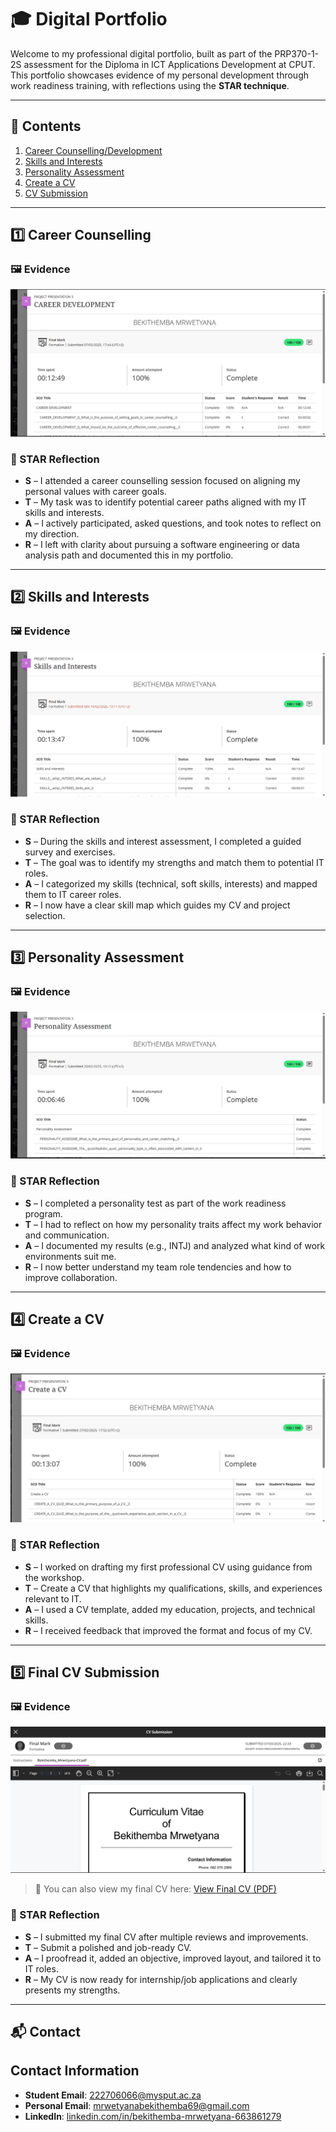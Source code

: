 # 🎓 Digital Portfolio 

Welcome to my professional digital portfolio, built as part of the PRP370-1-2S assessment for the Diploma in ICT Applications Development at CPUT. This portfolio showcases evidence of my personal development through work readiness training, with reflections using the **STAR technique**.

---

## 📌 Contents

1. [Career Counselling/Development](#career-counselling)
2. [Skills and Interests](#skills-and-interests)
3. [Personality Assessment](#personality-assessment)
4. [Create a CV](#create-a-cv)
5. [CV Submission](#final-cv-submission)

---

## 1️⃣ Career Counselling

### 🖼️ Evidence

![Career Counselling Screenshot](screenshots/Career-Development.png)

### 🌟 STAR Reflection

- **S** – I attended a career counselling session focused on aligning my personal values with career goals.
- **T** – My task was to identify potential career paths aligned with my IT skills and interests.
- **A** – I actively participated, asked questions, and took notes to reflect on my direction.
- **R** – I left with clarity about pursuing a software engineering or data analysis path and documented this in my portfolio.

---

## 2️⃣ Skills and Interests

### 🖼️ Evidence

![Skills and Interests Screenshot](screenshots/Skills-and-Interests.png)

### 🌟 STAR Reflection

- **S** – During the skills and interest assessment, I completed a guided survey and exercises.
- **T** – The goal was to identify my strengths and match them to potential IT roles.
- **A** – I categorized my skills (technical, soft skills, interests) and mapped them to IT career roles.
- **R** – I now have a clear skill map which guides my CV and project selection.

---

## 3️⃣ Personality Assessment

### 🖼️ Evidence

![Personality Assessment Screenshot](screenshots/Personality-Assessment.png)

### 🌟 STAR Reflection

- **S** – I completed a personality test as part of the work readiness program.
- **T** – I had to reflect on how my personality traits affect my work behavior and communication.
- **A** – I documented my results (e.g., INTJ) and analyzed what kind of work environments suit me.
- **R** – I now better understand my team role tendencies and how to improve collaboration.

---

## 4️⃣ Create a CV

### 🖼️ Evidence

![CV Draft Screenshot](screenshots/Create-a-CV.png)

### 🌟 STAR Reflection

- **S** – I worked on drafting my first professional CV using guidance from the workshop.
- **T** – Create a CV that highlights my qualifications, skills, and experiences relevant to IT.
- **A** – I used a CV template, added my education, projects, and technical skills.
- **R** – I received feedback that improved the format and focus of my CV.

---

## 5️⃣ Final CV Submission

### 🖼️ Evidence

![Final CV Submission Screenshot](screenshots/CV-Submission.png)

> 📎 You can also view my final CV here: [View Final CV (PDF)](docs/cv.pdf)

### 🌟 STAR Reflection

- **S** – I submitted my final CV after multiple reviews and improvements.
- **T** – Submit a polished and job-ready CV.
- **A** – I proofread it, added an objective, improved layout, and tailored it to IT roles.
- **R** – My CV is now ready for internship/job applications and clearly presents my strengths.

---

## 📬 Contact

## Contact Information

- **Student Email**: 222706066@mysput.ac.za  
- **Personal Email**: mrwetyanabekithemba69@gmail.com  
- **LinkedIn**: [linkedin.com/in/bekithemba-mrwetyana-663861279](https://www.linkedin.com/in/bekithemba-mrwetyana-663861279)  
